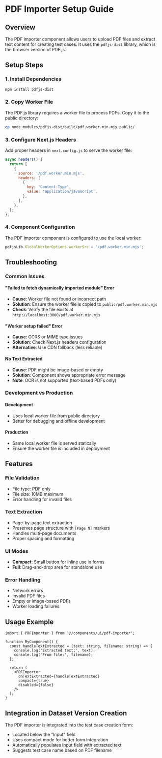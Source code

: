 # PDF Importer Setup Guide

## Overview
The PDF importer component allows users to upload PDF files and extract text content for creating test cases. It uses the `pdfjs-dist` library, which is the browser version of PDF.js.

## Setup Steps

### 1. Install Dependencies
```bash
npm install pdfjs-dist
```

### 2. Copy Worker File
The PDF.js library requires a worker file to process PDFs. Copy it to the public directory:
```bash
cp node_modules/pdfjs-dist/build/pdf.worker.min.mjs public/
```

### 3. Configure Next.js Headers
Add proper headers in `next.config.js` to serve the worker file:
```javascript
async headers() {
  return [
    {
      source: '/pdf.worker.min.mjs',
      headers: [
        {
          key: 'Content-Type',
          value: 'application/javascript',
        },
      ],
    },
  ];
},
```

### 4. Component Configuration
The PDF importer component is configured to use the local worker:
```typescript
pdfjsLib.GlobalWorkerOptions.workerSrc = '/pdf.worker.min.mjs';
```

## Troubleshooting

### Common Issues

#### "Failed to fetch dynamically imported module" Error
- **Cause**: Worker file not found or incorrect path
- **Solution**: Ensure the worker file is copied to `public/pdf.worker.min.mjs`
- **Check**: Verify the file exists at `http://localhost:3000/pdf.worker.min.mjs`

#### "Worker setup failed" Error
- **Cause**: CORS or MIME type issues
- **Solution**: Check Next.js headers configuration
- **Alternative**: Use CDN fallback (less reliable)

#### No Text Extracted
- **Cause**: PDF might be image-based or empty
- **Solution**: Component shows appropriate error message
- **Note**: OCR is not supported (text-based PDFs only)

### Development vs Production

#### Development
- Uses local worker file from public directory
- Better for debugging and offline development

#### Production
- Same local worker file is served statically
- Ensure the worker file is included in deployment

## Features

### File Validation
- File type: PDF only
- File size: 10MB maximum
- Error handling for invalid files

### Text Extraction
- Page-by-page text extraction
- Preserves page structure with `[Page N]` markers
- Handles multi-page documents
- Proper spacing and formatting

### UI Modes
- **Compact**: Small button for inline use in forms
- **Full**: Drag-and-drop area for standalone use

### Error Handling
- Network errors
- Invalid PDF files
- Empty or image-based PDFs
- Worker loading failures

## Usage Example

```tsx
import { PDFImporter } from '@/components/ui/pdf-importer';

function MyComponent() {
  const handleTextExtracted = (text: string, filename: string) => {
    console.log('Extracted text:', text);
    console.log('From file:', filename);
  };

  return (
    <PDFImporter
      onTextExtracted={handleTextExtracted}
      compact={true}
      disabled={false}
    />
  );
}
```

## Integration in Dataset Version Creation

The PDF importer is integrated into the test case creation form:
- Located below the "Input" field
- Uses compact mode for better form integration
- Automatically populates input field with extracted text
- Suggests test case name based on PDF filename 